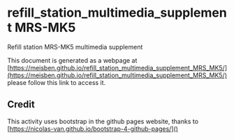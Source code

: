 # refill_station_multimedia_supplement MRS-MK5
 Refill station MRS-MK5 multimedia supplement

This document is generated as a webpage at [https://meisben.github.io/refill_station_multimedia_supplement_MRS_MK5/](https://meisben.github.io/refill_station_multimedia_supplement_MRS_MK5/) please follow this link to access it.

## Credit

This activity uses bootstrap in the github pages website, thanks to [https://nicolas-van.github.io/bootstrap-4-github-pages/]()
